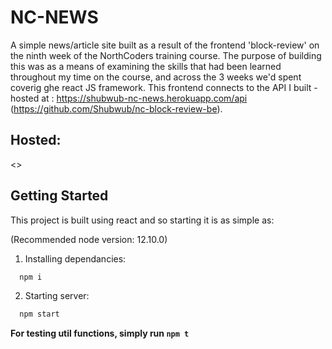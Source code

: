 # NC-NEWS
A simple news/article site built as a result of the frontend 'block-review' on the ninth week of the NorthCoders training course. The purpose of building this was as a means of examining the skills that had been learned throughout my time on the course, and across the 3 weeks we'd spent coverig ghe react JS framework. This frontend connects to the API I built - hosted at : <https://shubwub-nc-news.herokuapp.com/api> (<https://github.com/Shubwub/nc-block-review-be>).

## Hosted:
 <>

## Getting Started
This project is built using react and so starting it is as simple as:

(Recommended node version: 12.10.0)
1. Installing dependancies:
  ```bash
    npm i 
  ```
2. Starting server:
  ```bash
    npm start
  ```


**For testing util functions, simply run ``` npm t ```**